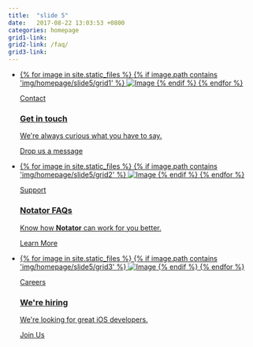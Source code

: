 ```yaml
---
title:  "slide 5"
date:   2017-08-22 13:03:53 +0800
categories: homepage
grid1-link:
grid2-link: /faq/
grid3-link:	
---
```

<ul class="slide-5 grid fixedSpaces equal fromCenter">
<li class="col-4-12">
<a href="#" class="box-70 ae-1" style="background-color:#BDD6D3;">
<div class="thumbnail-70">
{% for image in site.static_files %}
{% if image.path contains 'img/homepage/slide5/grid1' %}
<img class="wide" src="{{ site.baseurl }}{{ image.path }}" alt="Image">
{% endif %}
{% endfor %}
</div>
<div class="info-70" markdown="1">

Contact

### Get in touch

We're always curious what you have to say.

Drop us a message

</div>
</a>
</li>
<li class="col-4-12">
<a href="{{ page.grid2-link }}" class="box-70 ae-2" style="background-color:#C3CCDD;">
<div class="thumbnail-70">
{% for image in site.static_files %}
{% if image.path contains 'img/homepage/slide5/grid2' %}
<img class="wide" src="{{ site.baseurl }}{{ image.path }}" alt="Image">
{% endif %}
{% endfor %}
</div>
<div class="info-70" markdown="1">

Support

### Notator FAQs

Know how **Notator** can work for you better.

Learn More

</div>
</a>
</li>
<li class="col-4-12">
<a href="{{ post.grid2-link }}" class="box-70 ae-3" style="background-color:#D9D5C5;">
<div class="thumbnail-70">
{% for image in site.static_files %}
{% if image.path contains 'img/homepage/slide5/grid3' %}
<img class="wide" src="{{ site.baseurl }}{{ image.path }}" alt="Image">
{% endif %}
{% endfor %}
</div>
<div class="info-70" markdown="1">

Careers

### We're hiring

We're looking for great iOS developers.

Join Us

</div>
</a>
</li>
</ul>
